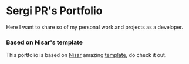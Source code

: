 # Sergi PR's Portfolio

Here I want to share so of my personal work and projects as a developer.

### Based on Nisar's template

This portfolio is based on [Nisar](https://github.com/nisarhassan12) amazing [template](https://github.com/nisarhassan12/portfolio-template), do check it out.
